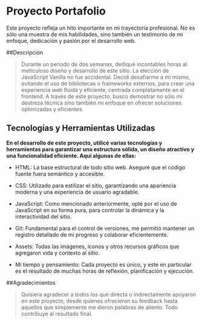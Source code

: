 # Proyecto Portafolio
Este proyecto refleja un hito importante en mi trayectoria profesional. No es sólo una muestra de mis habilidades, sino también un testimonio de mi enfoque, dedicación y pasión por el desarrollo web.

##Descripción
> Durante un periodo de dos semanas, dediqué incontables horas al meticuloso diseño y desarrollo de este sitio. La elección de JavaScript Vanilla no fue accidental. Decidí desafiarme a mí mismo, evitando el uso de bibliotecas o frameworks externos, para crear una experiencia web fluida y eficiente, centrada completamente en el frontend. A través de este proyecto, busco demostrar no sólo mi destreza técnica sino también mi enfoque en ofrecer soluciones optimizadas y eficientes.

## Tecnologías y Herramientas Utilizadas
**En el desarrollo de este proyecto, utilicé varias tecnologías y herramientas para garantizar una estructura sólida, un diseño atractivo y una funcionalidad eficiente. Aquí algunas de ellas:**

- HTML: La base estructural de todo sitio web. Aseguré que el código fuente fuera semántico y accesible.

- CSS: Utilizado para estilizar el sitio, garantizando una apariencia moderna y una experiencia de usuario agradable.

- JavaScript: Como mencionado anteriormente, opté por el uso de JavaScript en su forma pura, para controlar la dinámica y la interactividad del sitio.

- Git: Fundamental para el control de versiones, me permitió mantener un registro detallado de mi progreso y colaborar eficientemente.

- Assets: Todas las imágenes, iconos y otros recursos gráficos que agregaron vida y contexto al sitio.

- Mi tiempo y pensamiento: Cada proyecto es único, y este en particular es el resultado de muchas horas de reflexión, planificación y ejecución.

##Agradecimientos
>Quisiera agradecer a todos los que directa o indirectamente apoyaron en este proyecto, desde quienes ofrecieron su feedback hasta aquellos que simplemente me dieron palabras de aliento. Todo contribuye al resultado final.